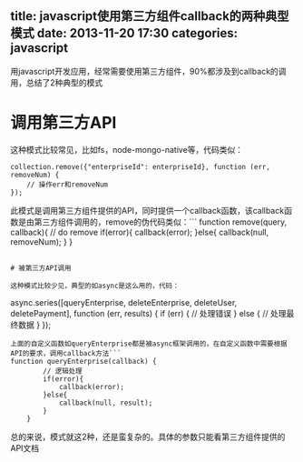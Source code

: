 title: javascript使用第三方组件callback的两种典型模式
date: 2013-11-20 17:30
categories: javascript  
---
用javascript开发应用，经常需要使用第三方组件，90%都涉及到callback的调用，总结了2种典型的模式
<!--more-->

# 调用第三方API

这种模式比较常见，比如fs，node-mongo-native等，代码类似：

```
collection.remove({"enterpriseId": enterpriseId}, function (err, removeNum) {
    // 操作err和removeNum                
});
```
此模式是调用第三方组件提供的API，同时提供一个callback函数，该callback函数是由第三方组件调用的，remove的伪代码类似：```
function remove(query, callback){
    // do remove
    if(error){
        callback(error);
    }else{
        callback(null, removeNum);
    }
}
```

# 被第三方API调用

这种模式比较少见，典型的如async是这么用的，代码：

```
async.series([queryEnterprise, deleteEnterprise, deleteUser, deletePayment], function (err, results) {
        if (err) {
            // 处理错误
        } else {
            // 处理最终数据
        }
    });
```
上面的自定义函数如queryEnterprise都是被async框架调用的，在自定义函数中需要根据API的要求，调用callback方法```
function queryEnterprise(callback) {
        // 逻辑处理
        if(error){
            callback(error);
        }else{            
            callback(null, result);   
        }            
    }
```
总的来说，模式就这2种，还是蛮复杂的。具体的参数只能看第三方组件提供的API文档